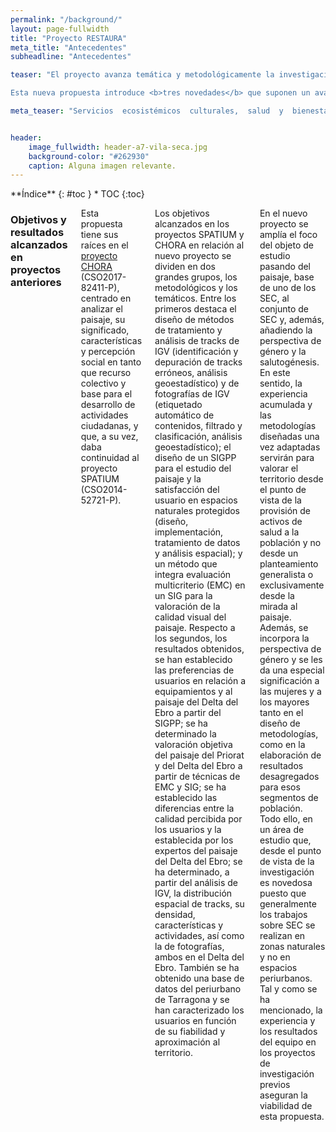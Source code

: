 ```yaml
---
permalink: "/background/"
layout: page-fullwidth
title: "Proyecto RESTAURA"
meta_title: "Antecedentes"
subheadline: "Antecedentes"

teaser: "El proyecto avanza temática y metodológicamente la investigación realizada por el equipo en el sexenio 2015-2020, primero en el marco del <b>proyecto SPATIUM</b> (CSO2014-52721-P) y después en el del <b>proyecto CHORA</b> (CSO2017-82411-P). En ambos proyectos se ha trabajado la <b>calidad del paisaje y la satisfacción en relación al uso público del mismo</b> y se han explotado nuevas fuentes de información y métodos de trabajo: <b>Sistemas de Información Geográfica de Participación Pública (SIGPP), Información Geográfica Voluntaria (IGV), técnicas de Evaluación MultiCriterio (EMC), herramientas de geoestadística y análisis de grandes volúmenes de datos</b>. 

Esta nueva propuesta introduce <b>tres novedades</b> que suponen un avance del conocimiento: en primer lugar, se aborda el <b>estudio multidisciplinar de los SEC en zonas periurbanas industriales</b>, en concreto en áreas con presencia de clúster petroquímicos; en segundo lugar, se incorpora la dimensión de la <b>salutogénesis</b>, es decir, se tienen en cuenta los activos de salud o factores que apoyan la salud y el bienestar; y, por último, se integra la <b>diversidad social</b> a través de la perspectiva de género y del envejecimiento activo. "

meta_teaser: "Servicios  ecosistémicos  culturales,  salud  y  bienestar  en  zonas  urbanas y periurbanas con clústeres petroquímicos."


header:
    image_fullwidth: header-a7-vila-seca.jpg
    background-color: "#262930"
    caption: Alguna imagen relevante.
---
```


<!--more-->

<div class="row">
<div class="medium-4 medium-push-8 columns" markdown="1">
<div class="panel radius" markdown="1">
**Índice**
{: #toc }
*  TOC
{:toc}
</div>
</div><!-- /.medium-4.columns -->



<div class="medium-8 medium-pull-4 columns" markdown="1">

### Objetivos y resultados alcanzados en proyectos anteriores 

Esta propuesta tiene sus raíces en el [proyecto CHORA](https://choramineco.wixsite.com/chora) (CSO2017-82411-P), centrado en analizar el paisaje, su significado, características y percepción social en tanto que recurso colectivo y base para el desarrollo de actividades ciudadanas, y que, a su vez, daba continuidad al proyecto SPATIUM (CSO2014-52721-P). 

Los objetivos alcanzados en los proyectos SPATIUM y CHORA en relación al nuevo proyecto se dividen en dos grandes grupos, los metodológicos y los temáticos. Entre los primeros destaca el diseño de métodos de tratamiento y análisis de tracks de IGV (identificación y depuración de tracks erróneos, análisis geoestadístico) y de fotografías de IGV (etiquetado automático de contenidos, filtrado y clasificación, análisis geoestadístico); el diseño de un SIGPP para el estudio del paisaje y la satisfacción del usuario en espacios naturales protegidos (diseño, implementación, tratamiento de datos y análisis espacial); y un método que integra evaluación multicriterio (EMC) en un SIG para la valoración de la calidad visual del paisaje. Respecto a los segundos, los resultados obtenidos, se han establecido las preferencias de usuarios en relación a equipamientos y al paisaje del Delta del Ebro a partir del SIGPP; se ha determinado la valoración objetiva del paisaje del Priorat y del Delta del Ebro a partir de técnicas de EMC y SIG; se ha establecido las diferencias entre la calidad percibida por los usuarios y la establecida por los expertos del paisaje del Delta del Ebro; se ha determinado, a partir del análisis de IGV, la distribución espacial de tracks, su densidad, características y actividades, así como la de fotografías, ambos en el Delta del Ebro. También se ha obtenido una base de datos del periurbano de Tarragona y se han caracterizado los usuarios en función de su fiabilidad y aproximación al territorio.

En el nuevo proyecto se amplía el foco del objeto de estudio pasando del paisaje, base de uno de los SEC, al conjunto de SEC y, además, añadiendo la perspectiva de género y la salutogénesis. En este sentido, la experiencia acumulada y las metodologías diseñadas una vez adaptadas servirán para valorar el territorio desde el punto de vista de la provisión de activos de salud a la población y no desde un planteamiento generalista o exclusivamente desde la mirada al paisaje. Además, se incorpora la perspectiva de género y se les da una especial significación a las mujeres y a los mayores tanto en el diseño de metodologías, como en la elaboración de resultados desagregados para esos segmentos de población. Todo ello, en un área de estudio que, desde el punto de vista de la investigación es novedosa puesto que generalmente los trabajos sobre SEC se realizan en zonas naturales y no en espacios periurbanos. Tal y como se ha mencionado, la experiencia y los resultados del equipo en los proyectos de investigación previos aseguran la viabilidad de esta propuesta.




</div><!-- /.medium-8.columns -->
</div><!-- /.row -->

